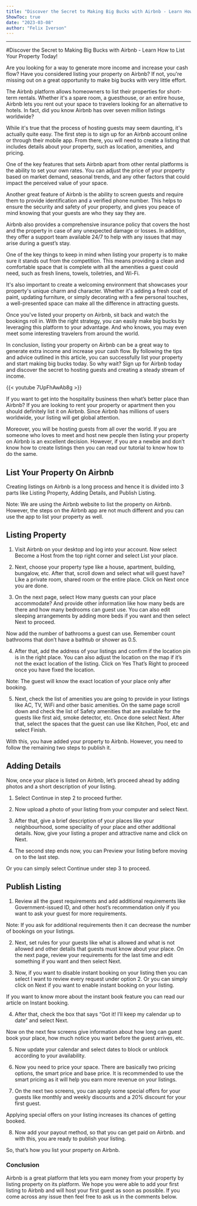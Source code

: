 ```yaml
---
title: "Discover the Secret to Making Big Bucks with Airbnb - Learn How to List Your Property Today!"
ShowToc: true 
date: "2023-03-08"
author: "Felix Iverson"
---
```

*****
#Discover the Secret to Making Big Bucks with Airbnb - Learn How to List Your Property Today!

Are you looking for a way to generate more income and increase your cash flow? Have you considered listing your property on Airbnb? If not, you're missing out on a great opportunity to make big bucks with very little effort.

The Airbnb platform allows homeowners to list their properties for short-term rentals. Whether it's a spare room, a guesthouse, or an entire house, Airbnb lets you rent out your space to travelers looking for an alternative to hotels. In fact, did you know Airbnb has over seven million listings worldwide?

While it's true that the process of hosting guests may seem daunting, it's actually quite easy. The first step is to sign up for an Airbnb account online or through their mobile app. From there, you will need to create a listing that includes details about your property, such as location, amenities, and pricing.

One of the key features that sets Airbnb apart from other rental platforms is the ability to set your own rates. You can adjust the price of your property based on market demand, seasonal trends, and any other factors that could impact the perceived value of your space.

Another great feature of Airbnb is the ability to screen guests and require them to provide identification and a verified phone number. This helps to ensure the security and safety of your property, and gives you peace of mind knowing that your guests are who they say they are.

Airbnb also provides a comprehensive insurance policy that covers the host and the property in case of any unexpected damage or losses. In addition, they offer a support team available 24/7 to help with any issues that may arise during a guest’s stay.

One of the key things to keep in mind when listing your property is to make sure it stands out from the competition. This means providing a clean and comfortable space that is complete with all the amenities a guest could need, such as fresh linens, towels, toiletries, and Wi-Fi.

It's also important to create a welcoming environment that showcases your property's unique charm and character. Whether it's adding a fresh coat of paint, updating furniture, or simply decorating with a few personal touches, a well-presented space can make all the difference in attracting guests.

Once you've listed your property on Airbnb, sit back and watch the bookings roll in. With the right strategy, you can easily make big bucks by leveraging this platform to your advantage. And who knows, you may even meet some interesting travelers from around the world.

In conclusion, listing your property on Airbnb can be a great way to generate extra income and increase your cash flow. By following the tips and advice outlined in this article, you can successfully list your property and start making big bucks today. So why wait? Sign up for Airbnb today and discover the secret to hosting guests and creating a steady stream of income.

{{< youtube 7UpFhAwAb8g >}} 



If you want to get into the hospitality business then what’s better place than Airbnb? If you are looking to rent your property or apartment then you should definitely list it on Airbnb. Since Airbnb has millions of users worldwide, your listing will get global attention.
 
Moreover, you will be hosting guests from all over the world. If you are someone who loves to meet and host new people then listing your property on Airbnb is an excellent decision. However, if you are a newbie and don’t know how to create listings then you can read our tutorial to know how to do the same.
 
## List Your Property On Airbnb
 
Creating listings on Airbnb is a long process and hence it is divided into 3 parts like Listing Property, Adding Details, and Publish Listing. 
 
Note: We are using the Airbnb website to list the property on Airbnb. However, the steps on the Airbnb app are not much different and you can use the app to list your property as well.
 
## Listing Property
 
1. Visit Airbnb on your desktop and log into your account. Now select Become a Host from the top right corner and select List your place.
 

 
2. Next, choose your property type like a house, apartment, building, bungalow, etc. After that, scroll down and select what will guest have? Like a private room, shared room or the entire place. Click on Next once you are done.
 
3. On the next page, select How many guests can your place accommodate? And provide other information like how many beds are there and how many bedrooms can guest use. You can also edit sleeping arrangements by adding more beds if you want and then select Next to proceed.
 
Now add the number of bathrooms a guest can use. Remember count bathrooms that don’t have a bathtub or shower as 0.5.
 
4. After that, add the address of your listings and confirm if the location pin is in the right place. You can also adjust the location on the map if it’s not the exact location of the listing. Click on Yes That’s Right to proceed once you have fixed the location.
 
Note: The guest will know the exact location of your place only after booking.
 
5. Next, check the list of amenities you are going to provide in your listings like AC, TV, WiFi and other basic amenities. On the same page scroll down and check the list of Safety amenities that are available for the guests like first aid, smoke detector, etc. Once done select Next. After that, select the spaces that the guest can use like Kitchen, Pool, etc and select Finish.
 
With this, you have added your property to Airbnb. However, you need to follow the remaining two steps to publish it.
 
## Adding Details
 
Now, once your place is listed on Airbnb, let’s proceed ahead by adding photos and a short description of your listing.
 
1. Select Continue in step 2 to proceed further.
 
2. Now upload a photo of your listing from your computer and select Next.
 
3. After that, give a brief description of your places like your neighbourhood, some speciality of your place and other additional details. Now, give your listing a proper and attractive name and click on Next.
 
4. The second step ends now, you can Preview your listing before moving on to the last step.
 
Or you can simply select Continue under step 3 to proceed.
 
## Publish Listing
 
1. Review all the guest requirements and add additional requirements like Government-issued ID, and other host’s recommendation only if you want to ask your guest for more requirements.
 
Note: If you ask for additional requirements then it can decrease the number of bookings on your listings.
 
2. Next, set rules for your guests like what is allowed and what is not allowed and other details that guests must know about your place. On the next page, review your requirements for the last time and edit something if you want and then select Next.
 
3. Now, if you want to disable instant booking on your listing then you can select I want to review every request under option 2. Or you can simply click on Next if you want to enable instant booking on your listing.
 
If you want to know more about the instant book feature you can read our article on Instant booking.
 
4. After that, check the box that says “Got it! I’ll keep my calendar up to date” and select Next.
 
Now on the next few screens give information about how long can guest book your place, how much notice you want before the guest arrives, etc.
 
5. Now update your calendar and select dates to block or unblock according to your availability.
 
6. Now you need to price your space. There are basically two pricing options, the smart price and base price. It is recommended to use the smart pricing as it will help you earn more revenue on your listings.
 
7. On the next two screens, you can apply some special offers for your guests like monthly and weekly discounts and a 20% discount for your first guest.
 
Applying special offers on your listing increases its chances of getting booked.
 
8. Now add your payout method, so that you can get paid on Airbnb. and with this, you are ready to publish your listing.
 
So, that’s how you list your property on Airbnb.
 
### Conclusion
 
Airbnb is a great platform that lets you earn money from your property by listing property on its platform. We hope you were able to add your first listing to Airbnb and will host your first guest as soon as possible. If you come across any issue then feel free to ask us in the comments below.




